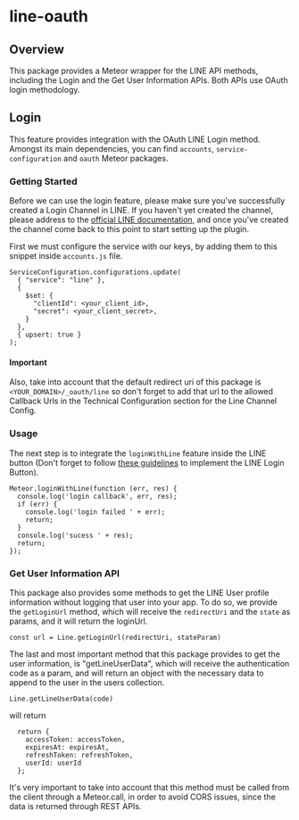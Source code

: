 # line-oauth

## Overview

This package provides a Meteor wrapper for the LINE API methods, including the Login and the Get User Information APIs. Both APIs use OAuth login methodology.


## Login

This feature provides integration with the OAuth LINE Login method. Amongst its main dependencies, you can find ```accounts```, ```service-configuration``` and ```oauth``` Meteor packages.

### Getting Started

Before we can use the login feature, please make sure you've successfully created a Login Channel in LINE. If you haven't yet created the channel, please address to the [official LINE documentation](https://developers.line.me/line-login/overview#line_login_step), and once you've created the channel come back to this point to start setting up the plugin.

First we must configure the service with our keys, by adding them to this snippet inside ```accounts.js``` file.

```
ServiceConfiguration.configurations.update(
  { "service": "line" },
  {
    $set: {
      "clientId": <your_client_id>,
      "secret": <your_client_secret>,
    }
  },
  { upsert: true }
);
```
#### Important

Also, take into account that the default redirect uri of this package is ```<YOUR_DOMAIN>/_oauth/line``` so don't forget to add that url to the allowed Callback Urls in the Technical Configuration section for the Line Channel Config.

### Usage

The next step is to integrate the ```loginWithLine``` feature inside the LINE button (Don't forget to follow [these guidelines](https://developers.line.me/web-api/setting-up-login-button) to implement the LINE Login Button).

```
Meteor.loginWithLine(function (err, res) {
  console.log('login callback', err, res);
  if (err) {
    console.log('login failed ' + err);
    return;
  }
  console.log('sucess ' + res);
  return;
});
```

### Get User Information API

This package also provides some methods to get the LINE User profile information without logging that user into your app. 
To do so, we provide the ```getLoginUrl``` method, which will receive the ```redirectUri``` and the ```state``` as params, and it will return the loginUrl.

```
const url = Line.getLoginUrl(redirectUri, stateParam)
```

The last and most important method that this package provides to get the user information, is "getLineUserData", which will receive the authentication code as a param, and will return an object with the necessary data to append to the user in the users collection.

``` Line.getLineUserData(code) ```

will return

```
  return { 
    accessToken: accessToken,
    expiresAt: expiresAt,
    refreshToken: refreshToken,
    userId: userId
  };
  ``` 

It's very important to take into account that this method must be called from the client through a Meteor.call, in order to avoid CORS issues, since the data is returned through REST APIs.
